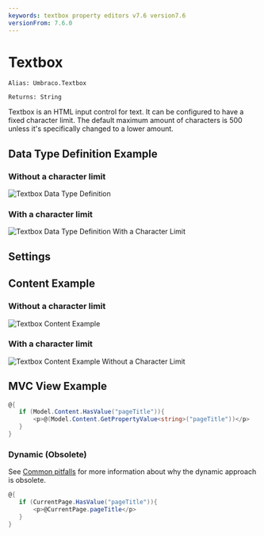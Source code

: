 ```yaml
---
keywords: textbox property editors v7.6 version7.6
versionFrom: 7.6.0
---
```


# Textbox

`Alias: Umbraco.Textbox`

`Returns: String`

Textbox is an HTML input control for text. It can be configured to have a fixed character limit. The default maximum amount of characters is 500 unless it's specifically changed to a lower amount.

## Data Type Definition Example

### Without a character limit

![Textbox Data Type Definition](images/7_6/textbox-setup.png)

### With a character limit

![Textbox Data Type Definition With a Character Limit](images/7_6/textbox-setup-limit.png)

## Settings

## Content Example

### Without a character limit

![Textbox Content Example](images/7_6/textbox-content.png)

### With a character limit

![Textbox Content Example Without a Character Limit](images/7_6/textbox-content-limit.png)

## MVC View Example

```csharp
@{
   if (Model.Content.HasValue("pageTitle")){
       <p>@(Model.Content.GetPropertyValue<string>("pageTitle"))</p>
   }
}
```


### Dynamic (Obsolete)

See [Common pitfalls](https://our.umbraco.com/documentation/reference/Common-Pitfalls/#dynamics) for more information about why the dynamic approach is obsolete.

```csharp
@{       	
   if (CurrentPage.HasValue("pageTitle")){	
       <p>@CurrentPage.pageTitle</p>	
   } 	       	
}
```
